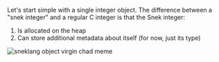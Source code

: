 Let's start simple with a single integer object. The difference between a "snek integer" and a regular C integer is that the Snek integer:

1. Is allocated on the heap
2. Can store additional metadata about itself (for now, just its type)

![sneklang object virgin chad meme](https://storage.googleapis.com/qvault-webapp-dynamic-assets/course_assets/CA39zaZ.png)